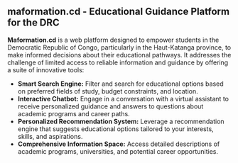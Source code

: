 ## maformation.cd - Educational Guidance Platform for the DRC

**Maformation.cd** is a web platform designed to empower students in the Democratic Republic of Congo, particularly in the Haut-Katanga province, to make informed decisions about their educational pathways. It addresses the challenge of limited access to reliable information and guidance by offering a suite of innovative tools:

* **Smart Search Engine:** Filter and search for educational options based on preferred fields of study, budget constraints, and location.
* **Interactive Chatbot:** Engage in a conversation with a virtual assistant to receive personalized guidance and answers to questions about academic programs and career paths.
* **Personalized Recommendation System:**  Leverage a recommendation engine that suggests educational options tailored to your interests, skills, and aspirations.
* **Comprehensive Information Space:** Access detailed descriptions of academic programs, universities, and potential career opportunities.

